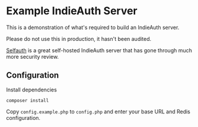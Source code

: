 Example IndieAuth Server
========================

This is a demonstration of what's required to build an IndieAuth server.

Please do not use this in production, it hasn't been audited.

[Selfauth](https://github.com/Inklings-io/selfauth) is a great self-hosted IndieAuth server that has gone through much more security review.

Configuration
-------------

Install dependencies

```
composer install
```

Copy `config.example.php` to `config.php` and enter your base URL and Redis configuration.

